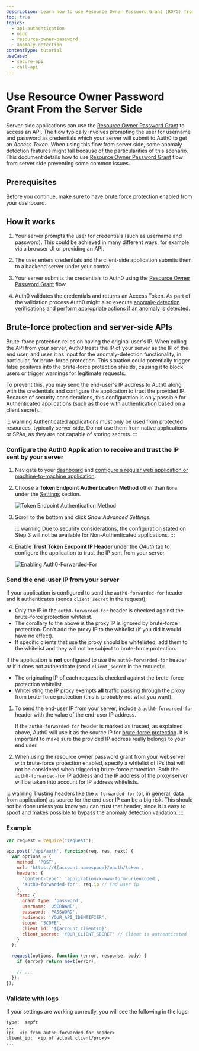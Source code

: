 ```yaml
---
description: Learn how to use Resource Owner Password Grant (ROPG) from the server side together with anomaly detection.
toc: true
topics:
  - api-authentication
  - oidc
  - resource-owner-password
  - anomaly-detection
contentType: tutorial
useCase:
  - secure-api
  - call-api
---
```


# Use Resource Owner Password Grant From the Server Side

Server-side applications can use the [Resource Owner Password Grant](/api-auth/grant/password) to access an API. The flow typically involves prompting the user for username and password as credentials which your server will submit to Auth0 to get an <dfn data-key="access-token">Access Token</dfn>. When using this flow from server side, some anomaly detection features might fail because of the particularities of this scenario. This document details how to use [Resource Owner Password Grant](/api-auth/grant/password) flow from server side preventing some common issues.

## Prerequisites

Before you continue, make sure to have [brute force protection](/anomaly-detection/guides/enable-disable-brute-force-protection) enabled from your dashboard.

## How it works

1. Your server prompts the user for credentials (such as username and password). This could be achieved in many different ways, for example via a browser UI or providing an API.

2. The user enters credentials and the client-side application submits them to a backend server under your control.

3. Your server submits the credentials to Auth0 using the [Resource Owner Password Grant](/api-auth/grant/password) flow.

4. Auth0 validates the credentials and returns an Access Token. As part of the validation process Auth0 might also execute [anomaly-detection verifications](/anomaly-detection) and perform appropriate actions if an anomaly is detected.

## Brute-force protection and server-side APIs

Brute-force protection relies on having the original user's IP. When calling the API from your server, Auth0 treats the IP of your server as the IP of the end user, and uses it as input for the anomaly-detection functionality, in particular, for brute-force protection. This situation could potentially trigger false positives into the brute-force protection shields, causing it to block users or trigger warnings for legitimate requests.

To prevent this, you may send the end-user's IP address to Auth0 along with the credentials and configure the application to trust the provided IP. Because of security considerations, this configuration is only possible for Authenticated applications (such as those with authentication based on a client secret).

::: warning
Authenticated applications must only be used from protected resources, typically server-side. Do not use them from native applications or SPAs, as they are not capable of storing secrets.
:::

### Configure the Auth0 Application to receive and trust the IP sent by your server

1. Navigate to your [dashboard](${manage_url}) and [configure a regular web application or machine-to-machine application](/applications).

2. Choose a __Token Endpoint Authentication Method__ other than `None` under the [Settings](/dashboard/reference/settings-application) section.

    ![Token Endpoint Authentication Method](/media/articles/api-auth/client-auth-method.png)

3. Scroll to the bottom and click _Show Advanced Settings_.

    ::: warning
    Due to security considerations, the configuration stated on Step 3 will not be available for Non-Authenticated applications.
    :::

4. Enable __Trust Token Endpoint IP Header__ under the _OAuth_ tab to configure the application to trust the IP sent from your server.

    ![Enabling Auth0-Forwarded-For](/media/articles/api-auth/enabling-auth0-forwarded-for.png)

### Send the end-user IP from your server

If your application is configured to send the `auth0-forwarded-for` header and it authenticates (sends `client_secret` in the request):

- Only the IP in the `auth0-forwarded-for` header is checked against the brute-force protection whitelist.
- The corollary to the above is the proxy IP is ignored by brute-force protection.  Don't add the proxy IP to the whitelist (if you did it would have no effect).
- If specific clients that use the proxy should be whitelisted, add them to the whitelist and they will not be subject to brute-force protection.  

If the application is **not** configured to use the `auth0-forwarded-for` header *or* if it does not authenticate (send `client_secret` in the request):

- The originating IP of each request is checked against the brute-force protection whitelist.
- Whitelisting the IP proxy exempts **all** traffic passing through the proxy from brute-force protection (this is probably not what you want).

1. To send the end-user IP from your server, include a `auth0-forwarded-for` header with the value of the end-user IP address. 

    If the `auth0-forwarded-for` header is marked as trusted, as explained above, Auth0 will use it as the source IP for [brute-force protection](/anomaly-detection). It is important to make sure the provided IP address really belongs to your end user. 

2. When using the resource owner password grant from your webserver with brute-force protection enabled, specify a whitelist of IPs that will not be considered when triggering brute-force protection. Both the `auth0-forwarded-for` IP address and the IP address of the proxy server will be taken into account for IP address whitelists. 

::: warning
Trusting headers like the `x-forwarded-for` (or, in general, data from application) as source for the end user IP can be a big risk. This should not be done unless you know you can trust that header, since it is easy to spoof and makes possible to bypass the anomaly detection validation.
:::

### Example

```javascript
var request = require("request");

app.post('/api/auth', function(req, res, next) {
  var options = {
    method: 'POST',
    url: 'https://${account.namespace}/oauth/token',
    headers: {
      'content-type': 'application/x-www-form-urlencoded',
      'auth0-forwarded-for': req.ip // End user ip
    },
    form: {
      grant_type: 'password',
      username: 'USERNAME',
      password: 'PASSWORD',
      audience: 'YOUR_API_IDENTIFIER',
      scope: 'SCOPE',
      client_id: '${account.clientId}',
      client_secret: 'YOUR_CLIENT_SECRET' // Client is authenticated
    }
  };

  request(options, function (error, response, body) {
    if (error) return next(error);

    // ...
  });
});
```

### Validate with logs

If your settings are working correctly, you will see the following in the logs:

```text
type:  sepft
...
ip:  <ip from auth0-forwarded-for header>
client_ip:  <ip of actual client/proxy>
...
```